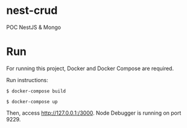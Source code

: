 # nest-crud
POC NestJS &amp; Mongo

# Run
For running this project, Docker and Docker Compose are required.

Run instructions:

```$ docker-compose build```

```$ docker-compose up```

Then, access http://127.0.0.1:/3000. Node Debugger is running on port 9229.